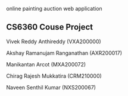 
online painting auction web application

CS6360 Couse Project
---------------------------
Vivek Reddy Anthireddy (VXA200000)

Akshay Ramanujam Ranganathan (AXR200017)

Manikantan Arcot (MXA200072)

Chirag Rajesh Mukkatira (CRM210000)

Naveen Senthil Kumar (NXS200067)


